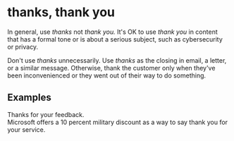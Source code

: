 # thanks, thank you

In general, use *thanks* not *thank you.* It's OK to use *thank you* in content that has a formal tone 
or is about a serious subject, such as cybersecurity or privacy.

Don't use *thanks* unnecessarily. Use *thanks* as the closing in email, a letter, or a similar message. 
Otherwise, thank the customer only when they've been inconvenienced or they went out of their way to do something.

## Examples

Thanks for your feedback.  
Microsoft offers a 10 percent military discount as a way to say thank you for your service. 
